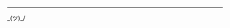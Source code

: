 __        __ 
  \_(ツ)_/
  
<!-- ![image](https://user-images.githubusercontent.com/56712514/126490214-94d6d435-3789-4783-9fc1-6c5c28c0cf10.png) -->
